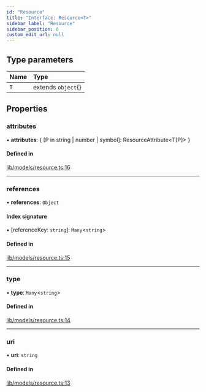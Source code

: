 ```yaml
---
id: "Resource"
title: "Interface: Resource<T>"
sidebar_label: "Resource"
sidebar_position: 0
custom_edit_url: null
---
```


## Type parameters

| Name | Type |
| :------ | :------ |
| `T` | extends `object`{} |

## Properties

### attributes

• **attributes**: { [P in string \| number \| symbol]: ResourceAttribute<T[P]\> }

#### Defined in

[lib/models/resource.ts:16](https://github.com/cognizone/ng-cognizone/blob/0401c67/libs/application-profile/src/lib/models/resource.ts#L16)

___

### references

• **references**: `Object`

#### Index signature

▪ [referenceKey: `string`]: `Many`<`string`\>

#### Defined in

[lib/models/resource.ts:15](https://github.com/cognizone/ng-cognizone/blob/0401c67/libs/application-profile/src/lib/models/resource.ts#L15)

___

### type

• **type**: `Many`<`string`\>

#### Defined in

[lib/models/resource.ts:14](https://github.com/cognizone/ng-cognizone/blob/0401c67/libs/application-profile/src/lib/models/resource.ts#L14)

___

### uri

• **uri**: `string`

#### Defined in

[lib/models/resource.ts:13](https://github.com/cognizone/ng-cognizone/blob/0401c67/libs/application-profile/src/lib/models/resource.ts#L13)
